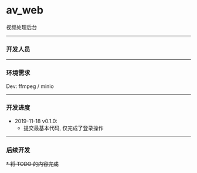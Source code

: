 # av_web

视频处理后台

---

<h3 id="DevMember">开发人员</h3>

--- 

<h3 id="DevNeed">环境需求</h3>

Dev: ffmpeg / minio

---

<h3 id="DevProcess">开发进度</h3>

* 2019-11-18 v0.1.0:
    * 提交最基本代码, 仅完成了登录操作
    
---

<h3 id="DevList">后续开发</h3>

~~* 将 TODO 的内容完成~~